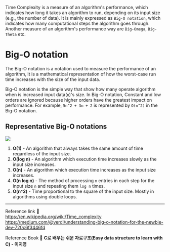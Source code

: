Time Complexity is a measure of an algorithm's performance, which indicates how long it takes an algorithm to run, depending on its input size (e.g., the number of data). It is mainly expressed as `Big-O notation`, which indicates how many computational steps the algorithm goes through. Another measure of an algorithm's performance way are `Big-Omega`, `Big-Theta` etc.
# Big-O notation
The Big-O notation is a notation used to measure the performance of an algorithm, It is a mathematical representation of how the worst-case run time increases with the size of the input data. 

Big-O notation is the simple way that show how many operate algorithm when is increased input data(`n`)'s size. In Big-O notation, Constant and low orders are ignored because higher orders have the greatest impact on performance. For example, `5n^2 + 3n + 2` is represented by `O(n^2)` in the Big-O notation.
## Representative Big-O notations
![](https://miro.medium.com/v2/resize:fit:1024/1*WXfVqSBSsQBLKnPMM4rRKA.png)
1. **O(1)** - An algorithm that always takes the same amount of time regardless of the input size.
2. **O(log n)** - An algorithm which execution time increases slowly as the input size increases.
3. **O(n)** - An algorithm which execution time increases as the input size increases.
4. **O(n log n)** - The method of processing `n` entries in each step for the input size `n` and repeating them `log n` times.
5. **O(n^2)** - Time proportional to the square of the input size. Mostly in algorithms using double loops.

---
Reference link 🙂     
https://en.wikipedia.org/wiki/Time_complexity          
https://medium.com/@verdi/understanding-big-o-notation-for-the-newbie-dev-720c6f3446fd

Reference Book 📕
**C로 배우는 쉬운 자료구조(Easy data structure to learn with C) - 이지영**